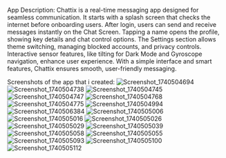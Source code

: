 App Description:
Chattix is a real-time messaging app designed for seamless communication. It starts with a splash screen that checks the internet before onboarding users. After login, users can send and receive messages instantly on the Chat Screen. Tapping a name opens the profile, showing key details and chat control options. The Settings section allows theme switching, managing blocked accounts, and privacy controls. Interactive sensor features, like tilting for Dark Mode and Gyroscope navigation, enhance user experience. With a simple interface and smart features, Chattix ensures smooth, user-friendly messaging.

Screenshots of the app that i created:
![Screenshot_1740504694](https://github.com/user-attachments/assets/33178467-6419-4b3a-872c-ce7484e0e2df)
![Screenshot_1740504738](https://github.com/user-attachments/assets/14db15a3-5bd4-49b0-8378-13711cffa907)
![Screenshot_1740504745](https://github.com/user-attachments/assets/58f80b23-5646-4c85-b73c-a018892171b4)
![Screenshot_1740504747](https://github.com/user-attachments/assets/efe0aecc-5ee1-4069-9d03-6f647f403775)
![Screenshot_1740504768](https://github.com/user-attachments/assets/76cb0b2d-0a78-4862-9805-7412be215253)
![Screenshot_1740504775](https://github.com/user-attachments/assets/c26495b0-e3fa-4b22-99a9-e2396d14b6ae)
![Screenshot_1740504994](https://github.com/user-attachments/assets/c4709659-baf7-451c-a63e-df02f46799c9)
![Screenshot_1740506384](https://github.com/user-attachments/assets/26d3930c-0125-44a8-be02-d6bfcae69ca4)
![Screenshot_1740505006](https://github.com/user-attachments/assets/34766dce-1329-4831-9186-e59b1d68aae0)
![Screenshot_1740505016](https://github.com/user-attachments/assets/f7de2f21-cfac-4e67-b520-b9d67e2cf07f)
![Screenshot_1740505026](https://github.com/user-attachments/assets/c6d45bc3-6769-4a93-aace-da89d8cf606b)
![Screenshot_1740505029](https://github.com/user-attachments/assets/e5ef88ce-e9e4-44f6-9098-0e8a37b1fc66)
![Screenshot_1740505039](https://github.com/user-attachments/assets/51bdf8ea-51e6-4b2f-a4b7-c9c68dcbcc27)
![Screenshot_1740505058](https://github.com/user-attachments/assets/a7632fbb-fb5f-4b0a-87b8-16509e48f3c3)
![Screenshot_1740505055](https://github.com/user-attachments/assets/a6e7c738-b22a-4266-a036-7f37ce3b90ef)
![Screenshot_1740505093](https://github.com/user-attachments/assets/f9572f0f-241c-4acb-92d3-eeeaf5a318f4)
![Screenshot_1740505100](https://github.com/user-attachments/assets/2189962d-0ea0-45e2-819d-31350c47a1a2)
![Screenshot_1740505112](https://github.com/user-attachments/assets/ba907b94-149e-4516-a6f5-b94fa6406f2c)
